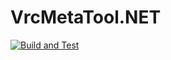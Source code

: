 # VrcMetaTool.NET

[<img alt="Build and Test" src="https://github.com/KoyashiroKohaku/VrcMetaTool.NET/workflows/Build%20and%20Test/badge.svg">](https://github.com/KoyashiroKohaku/VrcMetaTool.NET/actions?query=workflow%3Abuild-and-test)
